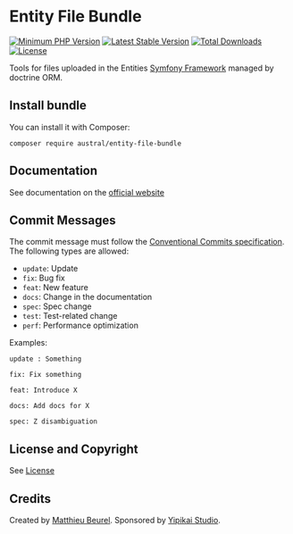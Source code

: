 # Entity File Bundle

[![Minimum PHP Version](https://img.shields.io/badge/php-%3E%3D%207.4-8892BF.svg)](https://php.net/)
[![Latest Stable Version](https://img.shields.io/packagist/v/austral/entity-file-bundle.svg)](https://packagist.org/packages/austral/entity-file-bundle)
[![Total Downloads](https://poser.pugx.org/austral/entity-file-bundle/downloads.svg)](https://packagist.org/packages/austral/entity-file-bundle)
[![License](https://poser.pugx.org/austral/entity-file-bundle/license.svg)](https://packagist.org/packages/austral/entity-file-bundle)

Tools for files uploaded in the Entities [Symfony Framework](https://symfony.com) managed by doctrine ORM.

## Install bundle

You can install it with Composer:

```
composer require austral/entity-file-bundle
```

## Documentation
See documentation on the [official website](https://austral.dev/bundles/entity-file-bundle)

## Commit Messages

The commit message must follow the [Conventional Commits specification](https://www.conventionalcommits.org/).
The following types are allowed:

* `update`: Update
* `fix`: Bug fix
* `feat`: New feature
* `docs`: Change in the documentation
* `spec`: Spec change
* `test`: Test-related change
* `perf`: Performance optimization

Examples:

    update : Something

    fix: Fix something

    feat: Introduce X

    docs: Add docs for X

    spec: Z disambiguation

## License and Copyright
See [License](https://austral.dev/en/license)

## Credits
Created by [Matthieu Beurel](https://www.mbeurel.com). Sponsored by [Yipikai Studio](https://yipikai.studio).